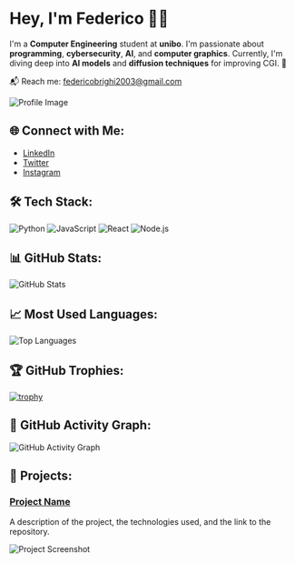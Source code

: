 # Hey, I'm Federico 👨‍💻

I'm a **Computer Engineering** student at **unibo**. I'm passionate about **programming**, **cybersecurity**, **AI**, and **computer graphics**. Currently, I'm diving deep into **AI models** and **diffusion techniques** for improving CGI. 🚀

📬 Reach me: [federicobrighi2003@gmail.com](mailto:federicobrighi2003@gmail.com)

![Profile Image](https://your-profile-image-url.com)

## 🌐 Connect with Me:
- [LinkedIn](https://www.linkedin.com/in/federico)
- [Twitter](https://twitter.com/federicobrighi)
- [Instagram](https://www.instagram.com/federico_brighi)

## 🛠️ Tech Stack:
![Python](https://img.shields.io/badge/-Python-black?style=for-the-badge&logo=python&logoColor=white) 
![JavaScript](https://img.shields.io/badge/-JavaScript-black?style=for-the-badge&logo=javascript&logoColor=yellow) 
![React](https://img.shields.io/badge/-React-black?style=for-the-badge&logo=react&logoColor=cyan) 
![Node.js](https://img.shields.io/badge/-Node.js-black?style=for-the-badge&logo=node.js&logoColor=green)

## 📊 GitHub Stats:
![GitHub Stats](https://github-readme-stats.vercel.app/api?username=fedebrighi&show_icons=true&hide_title=true&count_private=true&hide=prs&theme=radical)

## 📈 Most Used Languages:
![Top Languages](https://github-readme-stats.vercel.app/api/top-langs/?username=fedebrighi&layout=compact)

## 🏆 GitHub Trophies:
[![trophy](https://github-profile-trophy.vercel.app/?username=fedebrighi&theme=gruvbox)](https://github.com/ryo-ma/github-profile-trophy)

## 📅 GitHub Activity Graph:
![GitHub Activity Graph](https://github-readme-activity-graph.cyclic.app/graph?username=fedebrighi&bg_color=000000&color=ffffff&line=ffffff&point=ffffff&area=true)

## 🚀 Projects:
### [Project Name](link_to_project)
A description of the project, the technologies used, and the link to the repository.

![Project Screenshot](https://your-image-url.com)
